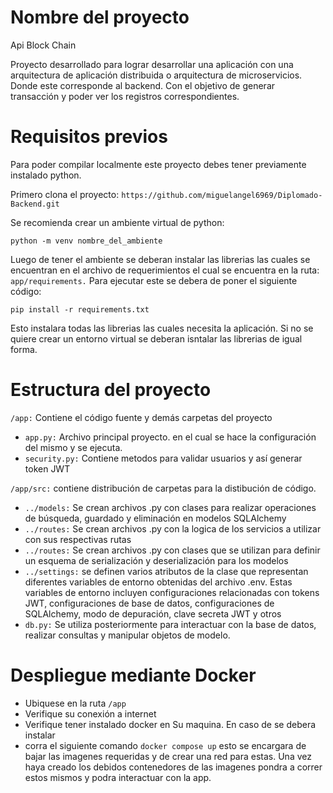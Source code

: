 # Nombre del proyecto

Api Block Chain

Proyecto desarrollado para lograr desarrollar una aplicación con una arquitectura de aplicación distribuida o arquitectura de microservicios. Donde este corresponde al backend. Con el objetivo de generar transacción y poder ver los registros correspondientes.

# Requisitos previos

Para poder compilar localmente este proyecto debes tener previamente instalado python.

Primero clona el proyecto: `https://github.com/miguelangel6969/Diplomado-Backend.git`

Se recomienda crear un ambiente virtual de python:

`python -m venv nombre_del_ambiente`

Luego de tener el ambiente se deberan instalar las librerias las cuales se encuentran en el archivo de requerimientos el cual se encuentra en la ruta: `app/requirements.` Para ejecutar este se debera de poner el siguiente código:

`pip install -r requirements.txt`

Esto instalara todas las librerias las cuales necesita la aplicación. Si no se quiere crear un entorno virtual se deberan isntalar las librerias de igual forma.

# Estructura del proyecto

`/app:` Contiene el código fuente y demás carpetas del proyecto
 - `app.py:` Archivo principal proyecto. en el cual se hace la configuración del mismo y se ejecuta.
 - `security.py:` Contiene metodos para validar usuarios y así generar token JWT

`/app/src:` contiene distribución de carpetas para la distibución de código.
  - `../models:` Se crean archivos .py con clases para realizar operaciones de búsqueda, guardado y eliminación en modelos SQLAlchemy
  - `../routes:` Se crean archivos .py con la logica de los servicios a utilizar con sus respectivas rutas
  - `../routes:` Se crean archivos .py con clases que se utilizan para definir un esquema de serialización y deserialización para los modelos
  - `../settings:`  se definen varios atributos de la clase que representan diferentes variables de entorno obtenidas del archivo .env. Estas variables de entorno incluyen configuraciones relacionadas con tokens JWT, configuraciones de base de datos, configuraciones de SQLAlchemy, modo de depuración, clave secreta JWT y otros
  - `db.py:` Se utiliza posteriormente para interactuar con la base de datos, realizar consultas y manipular objetos de modelo.

# Despliegue mediante Docker

- Ubiquese en la ruta `/app`
- Verifique su conexión a internet
- Verifique tener instalado docker en Su maquina. En caso de se debera instalar
- corra el siguiente comando `docker compose up` esto se encargara de bajar las imagenes requeridas y de crear una red para estas. Una vez haya creado los debidos contenedores de las imagenes pondra a correr estos mismos y podra interactuar con la app.








